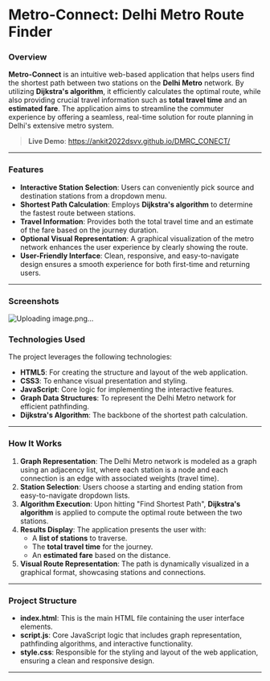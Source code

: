 # Metro-Connect: Delhi Metro Route Finder

### Overview

**Metro-Connect** is an intuitive web-based application that helps users find the shortest path between two stations on the **Delhi Metro** network. By utilizing **Dijkstra's algorithm**, it efficiently calculates the optimal route, while also providing crucial travel information such as **total travel time** and an **estimated fare**. The application aims to streamline the commuter experience by offering a seamless, real-time solution for route planning in Delhi's extensive metro system.

> **Live Demo**:  https://ankit2022dsvv.github.io/DMRC_CONECT/
---

### Features

- **Interactive Station Selection**: Users can conveniently pick source and destination stations from a dropdown menu.
- **Shortest Path Calculation**: Employs **Dijkstra's algorithm** to determine the fastest route between stations.
- **Travel Information**: Provides both the total travel time and an estimate of the fare based on the journey duration.
- **Optional Visual Representation**: A graphical visualization of the metro network enhances the user experience by clearly showing the route.
- **User-Friendly Interface**: Clean, responsive, and easy-to-navigate design ensures a smooth experience for both first-time and returning users.

---

### Screenshots
![Uploading image.png…]()



### Technologies Used

The project leverages the following technologies:

- **HTML5**: For creating the structure and layout of the web application.
- **CSS3**: To enhance visual presentation and styling.
- **JavaScript**: Core logic for implementing the interactive features.
- **Graph Data Structures**: To represent the Delhi Metro network for efficient pathfinding.
- **Dijkstra's Algorithm**: The backbone of the shortest path calculation.

---

### How It Works

1. **Graph Representation**: The Delhi Metro network is modeled as a graph using an adjacency list, where each station is a node and each connection is an edge with associated weights (travel time).
2. **Station Selection**: Users choose a starting and ending station from easy-to-navigate dropdown lists.
3. **Algorithm Execution**: Upon hitting "Find Shortest Path", **Dijkstra's algorithm** is applied to compute the optimal route between the two stations.
4. **Results Display**: The application presents the user with:
    - A **list of stations** to traverse.
    - The **total travel time** for the journey.
    - An **estimated fare** based on the distance.
5. **Visual Route Representation**: The path is dynamically visualized in a graphical format, showcasing stations and connections.

---

### Project Structure

- **index.html**: This is the main HTML file containing the user interface elements.
- **script.js**: Core JavaScript logic that includes graph representation, pathfinding algorithms, and interactive functionality.
- **style.css**: Responsible for the styling and layout of the web application, ensuring a clean and responsive design.

---



